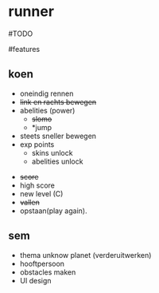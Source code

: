 # runner

#TODO

#features
## koen
 - oneindig rennen
 - ~~link en rachts bewegen~~
 - abelities (power)
    - ~~slomo~~
    - *jump
 - steets sneller bewegen
 - exp points
 	* skins unlock
	* abelities unlock
 * ~~score~~
 * high score
 * new level (C)
 * ~~vallen~~
 * opstaan(play again).

## sem 
 - thema unknow planet (verderuitwerken)
 - hooftpersoon 
 - obstacles maken
 - UI design



